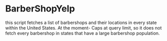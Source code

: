 # BarberShopYelp
this script fetches a list of barbershops and their locations in every state within the United States. At the moment- Caps at query limit, so it does not fetch every barbershop in states that have a large barbershop population. 

